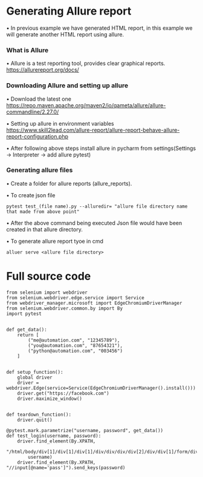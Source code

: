 # Generating Allure report

• In previous example we have generated HTML report, in this example we will generate another HTML report using allure.

### What is Allure

• Allure is a test reporting tool, provides clear graphical reports.
https://allurereport.org/docs/

### Downloading Allure and setting up allure
• Download the latest one https://repo.maven.apache.org/maven2/io/qameta/allure/allure-commandline/2.27.0/

• Setting up allure in environment variables https://www.skill2lead.com/allure-report/allure-report-behave-allure-report-configuration.php

• After following above steps install allure in pycharm from settings(Settings -> Interpreter -> add allure pytest)

### Generating allure files

• Create a folder for allure reports (allure_reports).

• To create json file
```commandline
pytest test_(file name).py --alluredir= "allure file directory name that made from above point"
```

• After the above command being executed Json file would have been created in that allure directory.

• To generate allure report tyoe in cmd
```commandline
alluer serve <allure file directory>
```

# Full source code

```commandline
from selenium import webdriver
from selenium.webdriver.edge.service import Service
from webdriver_manager.microsoft import EdgeChromiumDriverManager
from selenium.webdriver.common.by import By
import pytest


def get_data():
    return [
        ("me@automation.com", "12345789"),
        ("you@automation.com", "87654321"),
        ("python@automation.com", "003456")
    ]


def setup_function():
    global driver
    driver = webdriver.Edge(service=Service(EdgeChromiumDriverManager().install()))
    driver.get("https://facebook.com")
    driver.maximize_window()


def teardown_function():
    driver.quit()

@pytest.mark.parametrize("username, password", get_data())
def test_login(username, password):
    driver.find_element(By.XPATH,
                        "/html/body/div[1]/div[1]/div[1]/div/div/div/div[2]/div/div[1]/form/div[1]/div[1]/input").send_keys(
        username)
    driver.find_element(By.XPATH, "//input[@name='pass']").send_keys(password)
```